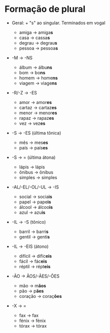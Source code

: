 # Formação de plural

* Geral: + "s" ao singular. Terminados em vogal
  * amiga -> amiga**s**
  * casa -> cassa**s**
  * degrau -> degrau**s**
  * pessoa -> pessoa**s**

* -M -> -NS
  * álbum -> álbu**ns**
  * bom -> bo**ns**
  * homem -> home**ns**
  * viagem -> viage**ns**

* -R/-Z -> -ES
  * amor -> amor**es**
  * cartaz -> cartaz**es**
  * menor -> menor**es**
  * rapaz -> rapaz**es**
  * vez -> vez**es**

* -S -> -ES (última tônica)
  * mês -> mes**es**
  * país -> país**es**

* -S -> = (última átona)
  * lápis -> lápis
  * ônibus -> ônibus
  * simples -> simples
  
* -AL/-EL/-OL/-UL -> -IS
  * social -> socia**is**
  * papel -> pape**is**
  * álcool -> álcoo**is**
  * azul -> azu**is**

* -IL -> -S (tônico)
  * barril -> barri**s**
  * gentil -> genti**s**

* -IL -> -EIS (átono)
  * difícil -> difíc**eis**
  * fácil -> fác**eis**
  * réptil -> répt**eis**

* -ÃO -> ÃOS/-ÃES/-ÕES
  * mão -> m**ãos**
  * pão -> p**ães**
  * coração -> coraç**ões**

* -X -> =
  * fax -> fax
  * fénix -> fénix
  * tórax -> tórax
